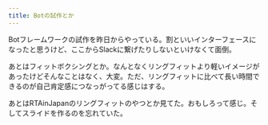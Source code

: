```yaml
---
title: Botの試作とか
---
```


Botフレームワークの試作を昨日からやっている。割といいインターフェースになったと思うけど、ここからSlackに繋げたりしないといけなくて面倒。

あとはフィットボクシングとか。なんとなくリングフィットより軽いイメージがあったけどそんなことはなく、大変。ただ、リングフィットに比べて長い時間できるのが自己肯定感につなっがってる感じはする。

あとはRTAinJapanのリングフィットのやつとか見てた。おもしろって感じ。そしてスライドを作るのを忘れていた。
